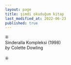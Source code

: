 ```yaml
---
layout: page  
title: şimdi okuduğum kitap  
last_modified_at: 2022-06-23
published: true  
---
```

⁜  
Sinderalla Kompleksi (1998)  
<i>by</i> Colette Dowling  
<br />
⁜  
  
